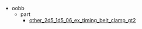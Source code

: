 * oobb
  * part
    * [other_2d5_1d5_06_ex_timing_belt_clamp_gt2](oobb/part/other_2d5_1d5_06_ex_timing_belt_clamp_gt2)
